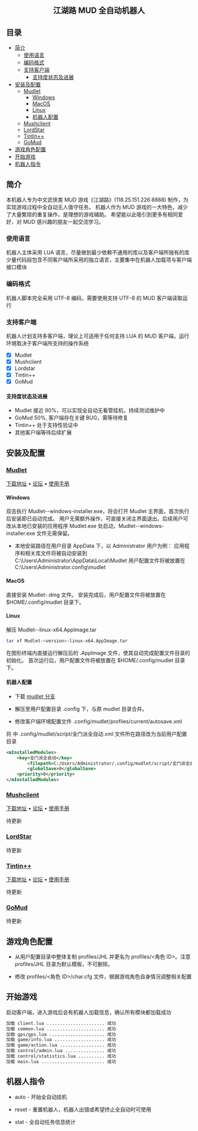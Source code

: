 <h2 align="center">江湖路 MUD 全自动机器人</h2>

## 目录
- [简介](#简介)
  - [使用语言](#使用语言)
  - [编码格式](#编码格式)
  - [支持客户端](#支持客户端)
    - [支持度状态及进展](#支持度状态及进展)
- [安装及配置](#安装及配置)
  - [Mudlet](#Mudlet)
    - [Windows](#Windows)
    - [MacOS](#MacOS)
    - [Linux](#Linux)
    - [机器人配置](#机器人配置)
  - [Mushclient](#Mushclient)
  - [LordStar](#LordStar)
  - [Tintin++](#Tintin)
  - [GoMud](#GoMud)
- [游戏角色配置](#游戏角色配置)
- [开始游戏](#开始游戏)
- [机器人指令](#机器人指令)

## 简介

本机器人专为中文武侠类 MUD 游戏《江湖路》(118.25.151.226:8888) 制作，为实现游戏过程中全自动无人值守任务。
机器人作为 MUD 游戏的一大特色，减少了大量繁琐的重复操作，是理想的游戏辅助。
希望能以此吸引到更多有相同爱好，对 MUD 感兴趣的朋友一起交流学习。

### 使用语言

机器人主体采用 LUA 语言，尽量做到最少依赖不通用的库以及客户端所独有的库
少量代码段包含不同客户端所采用的独立语言，主要集中在机器人加载项与客户端接口模块

### 编码格式

机器人脚本完全采用 UTF-8 编码，需要使用支持 UTF-8 的 MUD 客户端读取运行

### 支持客户端

机器人计划支持多客户端，理论上可适用于任何支持 LUA 的 MUD 客户端，运行环境取决于客户端所支持的操作系统

* [X] Mudlet 
* [X] Mushclient
* [X] Lordstar
* [X] Tintin++
* [X] GoMud

#### 支持度状态及进展

* Mudlet 接近 90%，可以实现全自动无看管挂机，持续测试维护中
* GoMud 50%, 客户端存在关键 BUG，需等待修复
* Tintin++ 处于支持性验证中
* 其他客户端等待后续扩展


## 安装及配置

### [Mudlet](https://www.mudlet.org)

<p align="left">
    <a href="https://www.mudlet.org/download/">下载地址</a> •
    <a href="https://forums.mudlet.org/index.php">论坛</a> •
    <a href="https://wiki.mudlet.org/w/Manual:Contents">使用手册</a>
</p>

  #### Windows

  双击执行 Mudlet-<version>-windows-installer.exe，将会打开 Mudlet 主界面，首次执行后安装即已自动完成。
  用户无需额外操作，可直接关闭主界面退出。后续用户可改从本地已安装的应用程序 Mudlet.exe 处启动，Mudlet-<version>-windows-installer.exe 文件无需保留。

  * 本地安装路径在用户目录 AppData 下，以 Administrator 用户为例：
    应用程序和相关库文件将被自动安装到 C:\Users\Administrator\AppData\Local\Mudlet
    用户配置文件将被放置在 C:\Users\Administrator\.config\mudlet

  #### MacOS

  直接安装 Mudlet-<version>.dmg 文件。
  安装完成后，用户配置文件将被放置在 $HOME/.config/mudlet 目录下。

  #### Linux

  解压 Mudlet-<version>-linux-x64.AppImage.tar

  ```sh
  tar xf Mudlet-<version>-linux-x64.AppImage.tar
  ```

  在图形终端内直接运行解压后的 .AppImage 文件，使其自动完成配置文件目录的初始化。
  首次运行后，用户配置文件将被放置在 $HOME/.config/mudlet 目录下。

#### 机器人配置

* 下载 [mudlet 分支](https://github.com/zhenzh/JHL/archive/mudlet.zip)

* 解压至用户配置目录 .config 下，与原 mudlet 目录合并。

* 修改客户端环境配置文件 .config/mudlet/profiles/current/autosave.xml

将 <filepath> 中 .config/mudlet/script/全门派全自动.xml 文件所在路径改为当前用户配置目录

  ```xml
  <mInstalledModules>
      <key>全门派全自动</key>
          <filepath>C:/Users/Administrator/.config/mudlet/script/全门派全自动.xml</filepath>
          <globalSave>0</globalSave>
      <priority>0</priority>
  </mInstalledModules>
  ```

### [Mushclient](http://www.gammon.com.au/mushclient/mushclient.htm)

<p align="left">
    <a href="http://www.gammon.com.au/downloads/dlmushclient.htm">下载地址</a> •
    <a href="http://www.gammon.com.au/scripts/forum.php?bbsection_id=1">论坛</a> •
    <a href="http://www.gammon.com.au/scripts/doc.php?general=contents">使用手册</a>
</p>

待更新

### [LordStar](http://123.57.227.23/forum/)

待更新

### [Tintin++](https://tintin.mudhalla.net/)

<p align="left">
    <a href="https://tintin.mudhalla.net/download.php">下载地址</a> •
    <a href="https://github.com/scandum/tintin/discussions">论坛</a> •
    <a href="https://tintin.mudhalla.net/manual/">使用手册</a>
</p>

待更新

### [GoMud](https://github.com/mudclient/go-mud)

待更新

## 游戏角色配置

* 从用户配置目录中整体复制 profiles/JHL 并更名为 profiles/<角色 ID>。注意 profiles/JHL 目录为默认模板，不可删除。

* 修改 profiles/<角色 ID>/char.cfg 文件，根据游戏角色自身情况调整相关配置

## 开始游戏

启动客户端，进入游戏后会有机器人加载信息，确认所有模块都加载成功

```sh
加载 client.lua ...................... 成功
加载 common.lua ...................... 成功
加载 gps/gps.lua ..................... 成功
加载 game/info.lua ................... 成功
加载 game/action.lua ................. 成功
加载 control/admin.lua ............... 成功
加载 control/statistics.lua .......... 成功
加载 main.lua ........................ 成功
```

## 机器人指令

* auto - 开始全自动挂机

* reset - 重置机器人，机器人出错或希望终止全自动时可使用

* stat - 全自动任务信息统计